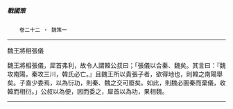 

##### 戰國策
　　`卷二十二 ‧ 魏策一`

* * *

魏王將相張儀

魏王將相張儀，犀首弗利，故令人謂韓公叔曰；「張儀以合秦、魏矣。其言曰：『魏攻南陽，秦攻三川，韓氏必亡。』且魏王所以貴張子者，欲得地也，則韓之南陽舉矣。子盍少委焉，以為衍功，則秦、魏之交可廢矣。如此，則魏必圖秦而棄儀，收韓而相衍。」公叔以為便，因而委之，犀首以為功，果相魏。

* * *

